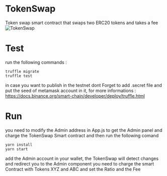 # TokenSwap
Token swap smart contract that swaps two ERC20 tokens and takes a fee
![TokenSwap](https://user-images.githubusercontent.com/24751547/140658739-c6c999c0-e3c8-4250-a34c-d755ea9801f9.png)
# Test
run the following commands :
```
truffle migrate
truffle test
```
in case you want to publish in the testnet dont Forget to add .secret file and put the seed of metamask account in it, for more informations : https://docs.binance.org/smart-chain/developer/deploy/truffle.html
# Run 
you need to modify the Admin address in App.js to get the Admin panel and charge the TokenSwap Smart contract and then run the following comand
```
yarn install
yarn start
```
add the Admin account in your wallet, the TokenSwap will detect changes and redirect you to the Admin component
you need to charge the smart Contract with Tokens XYZ and ABC and set the Ratio and the Fee
